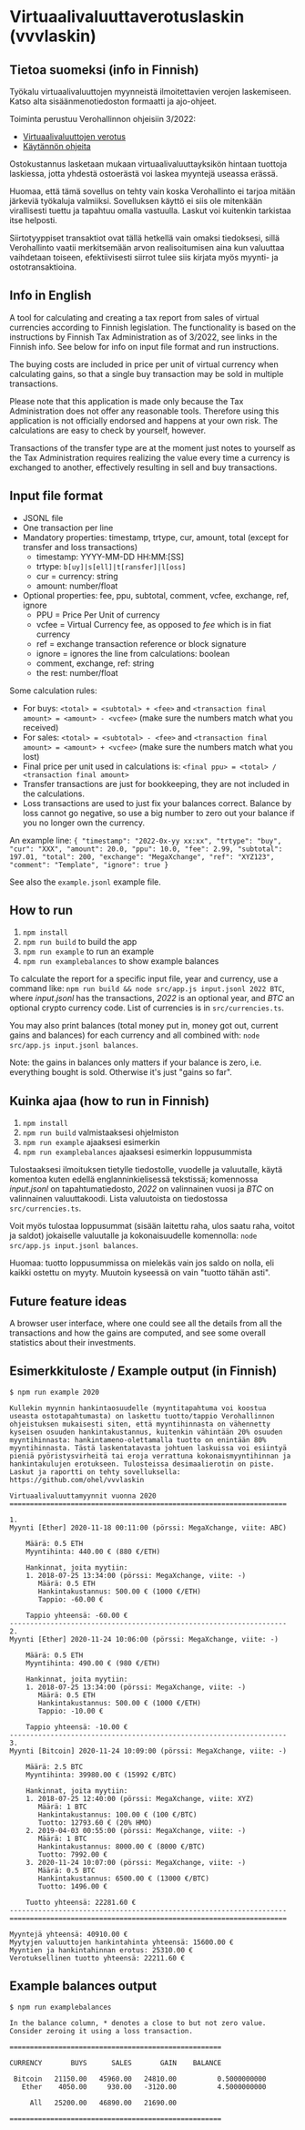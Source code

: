 # Virtuaalivaluuttaverotuslaskin (vvvlaskin)

## Tietoa suomeksi (info in Finnish)

Työkalu virtuaalivaluuttojen myynneistä ilmoitettavien verojen laskemiseen. Katso alta sisäänmenotiedoston formaatti ja ajo-ohjeet.

Toiminta perustuu Verohallinnon ohjeisiin 3/2022:
* [Virtuaalivaluuttojen verotus](https://www.vero.fi/syventavat-vero-ohjeet/ohje-hakusivu/48411/virtuaalivaluuttojen-verotus3/)
* [Käytännön ohjeita](https://www.vero.fi/tietoa-verohallinnosta/uutishuone/lehdist%C3%B6tiedotteet/2021/muista-ilmoittaa-virtuaalivaluutoista-saadut-tulot-veroilmoitukselle/)

Ostokustannus lasketaan mukaan virtuaalivaluuttayksikön hintaan tuottoja laskiessa, jotta yhdestä ostoerästä voi laskea myyntejä useassa erässä.

Huomaa, että tämä sovellus on tehty vain koska Verohallinto ei tarjoa mitään järkeviä työkaluja valmiiksi. Sovelluksen käyttö ei siis ole mitenkään virallisesti tuettu ja tapahtuu omalla vastuulla. Laskut voi kuitenkin tarkistaa itse helposti.

Siirtotyyppiset transaktiot ovat tällä hetkellä vain omaksi tiedoksesi, sillä Verohallinto vaatii merkitsemään arvon realisoitumisen aina kun valuuttaa vaihdetaan toiseen, efektiivisesti siirrot tulee siis kirjata myös myynti- ja ostotransaktioina.

## Info in English

A tool for calculating and creating a tax report from sales of virtual currencies according to Finnish legislation. The functionality is based on the instructions by Finnish Tax Administration as of 3/2022, see links in the Finnish info. See below for info on input file format and run instructions.

The buying costs are included in price per unit of virtual currency when calculating gains, so that a single buy transaction may be sold in multiple transactions.

Please note that this application is made only because the Tax Administration does not offer any reasonable tools. Therefore using this application is not officially endorsed and happens at your own risk. The calculations are easy to check by yourself, however.

Transactions of the transfer type are at the moment just notes to yourself as the Tax Administration requires realizing the value every time a currency is exchanged to another, effectively resulting in sell and buy transactions.

## Input file format

* JSONL file
* One transaction per line
* Mandatory properties: timestamp, trtype, cur, amount, total (except for transfer and loss transactions)
  * timestamp: YYYY-MM-DD HH:MM:[SS]
  * trtype: `b[uy]|s[ell]|t[ransfer]|l[oss]`
  * cur = currency: string
  * amount: number/float
* Optional properties: fee, ppu, subtotal, comment, vcfee, exchange, ref, ignore
  * PPU = Price Per Unit of currency
  * vcfee = Virtual Currency fee, as opposed to *fee* which is in fiat currency
  * ref = exchange transaction reference or block signature
  * ignore = ignores the line from calculations: boolean
  * comment, exchange, ref: string
  * the rest: number/float

Some calculation rules:
* For buys: `<total> = <subtotal> + <fee>` and `<transaction final amount> = <amount> - <vcfee>` (make sure the numbers match what you received)
* For sales: `<total> = <subtotal> - <fee>` and `<transaction final amount> = <amount> + <vcfee>` (make sure the numbers match what you lost)
* Final price per unit used in calculations is: `<final ppu> = <total> / <transaction final amount>`
* Transfer transactions are just for bookkeeping, they are not included in the calculations.
* Loss transactions are used to just fix your balances correct. Balance by loss cannot go negative, so use a big number to zero out your balance if you no longer own the currency.

An example line:
`{ "timestamp": "2022-0x-yy xx:xx", "trtype": "buy", "cur": "XXX", "amount": 20.0, "ppu": 10.0, "fee": 2.99, "subtotal": 197.01, "total": 200, "exchange": "MegaXchange", "ref": "XYZ123", "comment": "Template", "ignore": true }`

See also the `example.jsonl` example file.

## How to run

1. `npm install`
2. `npm run build` to build the app
3. `npm run example` to run an example
4. `npm run examplebalances` to show example balances

To calculate the report for a specific input file, year and currency, use a command like: `npm run build && node src/app.js input.jsonl 2022 BTC`, where *input.jsonl* has the transactions, *2022* is an optional year, and *BTC* an optional crypto currency code. List of currencies is in `src/currencies.ts`.

You may also print balances (total money put in, money got out, current gains and balances) for each currency and all combined with: `node src/app.js input.jsonl balances`.

Note: the gains in balances only matters if your balance is zero, i.e. everything bought is sold. Otherwise it's just "gains so far".

## Kuinka ajaa (how to run in Finnish)

1. `npm install`
2. `npm run build` valmistaaksesi ohjelmiston
3. `npm run example` ajaaksesi esimerkin
4. `npm run examplebalances` ajaaksesi esimerkin loppusummista

Tulostaaksesi ilmoituksen tietylle tiedostolle, vuodelle ja valuutalle, käytä komentoa kuten edellä englanninkielisessä tekstissä; komennossa *input.jsonl* on tapahtumatiedosto, *2022* on valinnainen vuosi ja *BTC* on valinnainen valuuttakoodi. Lista valuutoista on tiedostossa `src/currencies.ts`.

Voit myös tulostaa loppusummat (sisään laitettu raha, ulos saatu raha, voitot ja saldot) jokaiselle valuutalle ja kokonaisuudelle komennolla: `node src/app.js input.jsonl balances`.

Huomaa: tuotto loppusummissa on mielekäs vain jos saldo on nolla, eli kaikki ostettu on myyty. Muutoin kyseessä on vain "tuotto tähän asti".

## Future feature ideas

A browser user interface, where one could see all the details from all the transactions and how the gains are computed, and see some overall statistics about their investments.

## Esimerkkituloste / Example output (in Finnish)

`$ npm run example 2020`

    Kullekin myynnin hankintaosuudelle (myyntitapahtuma voi koostua useasta ostotapahtumasta) on laskettu tuotto/tappio Verohallinnon ohjeistuksen mukaisesti siten, että myyntihinnasta on vähennetty kyseisen osuuden hankintakustannus, kuitenkin vähintään 20% osuuden myyntihinnasta: hankintameno-olettamalla tuotto on enintään 80% myyntihinnasta. Tästä laskentatavasta johtuen laskuissa voi esiintyä pieniä pyöristysvirheitä tai eroja verrattuna kokonaismyyntihinnan ja hankintakulujen erotukseen. Tulosteissa desimaalierotin on piste. Laskut ja raportti on tehty sovelluksella: https://github.com/ohel/vvvlaskin

    Virtuaalivaluuttamyynnit vuonna 2020
    ====================================================================

    1.
    Myynti [Ether] 2020-11-18 00:11:00 (pörssi: MegaXchange, viite: ABC)

        Määrä: 0.5 ETH
        Myyntihinta: 440.00 € (880 €/ETH)

        Hankinnat, joita myytiin:
        1. 2018-07-25 13:34:00 (pörssi: MegaXchange, viite: -)
           Määrä: 0.5 ETH
           Hankintakustannus: 500.00 € (1000 €/ETH)
           Tappio: -60.00 €

        Tappio yhteensä: -60.00 €
    --------------------------------------------------------------------
    2.
    Myynti [Ether] 2020-11-24 10:06:00 (pörssi: MegaXchange, viite: -)

        Määrä: 0.5 ETH
        Myyntihinta: 490.00 € (980 €/ETH)

        Hankinnat, joita myytiin:
        1. 2018-07-25 13:34:00 (pörssi: MegaXchange, viite: -)
           Määrä: 0.5 ETH
           Hankintakustannus: 500.00 € (1000 €/ETH)
           Tappio: -10.00 €

        Tappio yhteensä: -10.00 €
    --------------------------------------------------------------------
    3.
    Myynti [Bitcoin] 2020-11-24 10:09:00 (pörssi: MegaXchange, viite: -)

        Määrä: 2.5 BTC
        Myyntihinta: 39980.00 € (15992 €/BTC)

        Hankinnat, joita myytiin:
        1. 2018-07-25 12:40:00 (pörssi: MegaXchange, viite: XYZ)
           Määrä: 1 BTC
           Hankintakustannus: 100.00 € (100 €/BTC)
           Tuotto: 12793.60 € (20% HMO)
        2. 2019-04-03 00:55:00 (pörssi: MegaXchange, viite: -)
           Määrä: 1 BTC
           Hankintakustannus: 8000.00 € (8000 €/BTC)
           Tuotto: 7992.00 €
        3. 2020-11-24 10:07:00 (pörssi: MegaXchange, viite: -)
           Määrä: 0.5 BTC
           Hankintakustannus: 6500.00 € (13000 €/BTC)
           Tuotto: 1496.00 €

        Tuotto yhteensä: 22281.60 €
    --------------------------------------------------------------------
    ====================================================================

    Myyntejä yhteensä: 40910.00 €
    Myytyjen valuuttojen hankintahinta yhteensä: 15600.00 €
    Myyntien ja hankintahinnan erotus: 25310.00 €
    Verotuksellinen tuotto yhteensä: 22211.60 €

## Example balances output

`$ npm run examplebalances`

    In the balance column, * denotes a close to but not zero value. Consider zeroing it using a loss transaction.

    ====================================================

    CURRENCY       BUYS      SALES       GAIN    BALANCE

     Bitcoin   21150.00   45960.00   24810.00          0.5000000000
       Ether    4050.00     930.00   -3120.00          4.5000000000

         All   25200.00   46890.00   21690.00

    ====================================================

